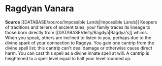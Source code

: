 ﻿---
id: '223'
name: Ragdyan Vanara
rarity: Common
source: '[[DATABASE/source/Impossible Lands|Impossible Lands]]'
type: Heritage

---
# Ragdyan Vanara

**Source** [[DATABASE/source/Impossible Lands|Impossible Lands]]
Keepers of traditions and tellers of ancient tales, your family traces its lineage to those born directly from [[DATABASE/deity/Ragdya|Ragdya's]] whims. When you speak, others are inclined to listen to you, perhaps due to the divine spark of your connection to Ragdya. You gain one cantrip from the divine spell list; this cantrip can't deal damage or otherwise cause direct harm. You can cast this spell as a divine innate spell at will. A cantrip is heightened to a spell level equal to half your level rounded up.
